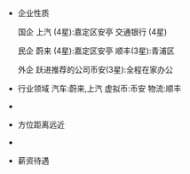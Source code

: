 - 企业性质
  
  国企
  上汽 (4星):嘉定区安亭
  交通银行 (4星)
  
  民企
  蔚来 (4星):嘉定区安亭
  顺丰(3星):青浦区
  
  外企
  跃进推荐的公司币安(3星):全程在家办公
- 行业领域
  汽车:蔚来,上汽
  虚拟币:币安
  物流:顺丰
-
- 方位距离远近
-
- 薪资待遇